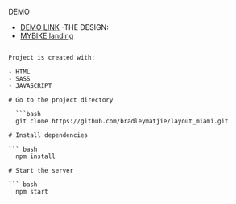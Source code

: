 DEMO
- [DEMO LINK](https://bradleymatjie.github.io/layout_miami/)
-THE DESIGN: 
- [MYBIKE landing](https://www.figma.com/file/Ic3SlZjkATYaS7uTifZAIk/BIKE?node-id=0%3A1)
```

Project is created with:

- HTML
- SASS
- JAVASCRIPT

# Go to the project directory

  ```bash
  git clone https://github.com/bradleymatjie/layout_miami.git

# Install dependencies

``` bash
  npm install

# Start the server

``` bash
  npm start


